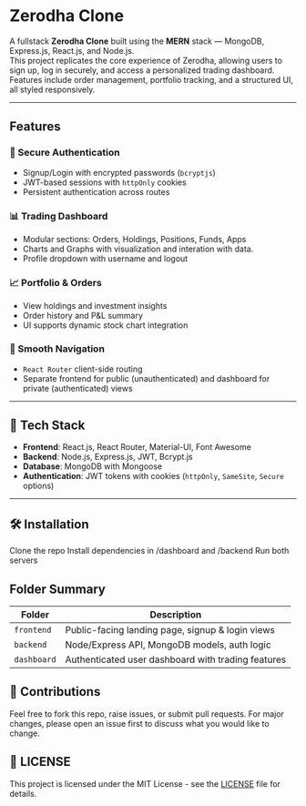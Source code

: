 # Zerodha Clone

A fullstack **Zerodha Clone** built using the **MERN** stack — MongoDB, Express.js, React.js, and Node.js.  
This project replicates the core experience of Zerodha, allowing users to sign up, log in securely, and access a personalized trading dashboard. Features include order management, portfolio tracking, and a structured UI, all styled responsively.

---

## Features

### 🔐 Secure Authentication

- Signup/Login with encrypted passwords (`bcryptjs`)
- JWT-based sessions with `httpOnly` cookies
- Persistent authentication across routes

### 📊 Trading Dashboard

- Modular sections: Orders, Holdings, Positions, Funds, Apps
- Charts and Graphs with visualization and interation with data.
- Profile dropdown with username and logout

### 📈 Portfolio & Orders

- View holdings and investment insights
- Order history and P&L summary
- UI supports dynamic stock chart integration

### 🔄 Smooth Navigation

- `React Router` client-side routing
- Separate frontend for public (unauthenticated) and dashboard for private (authenticated) views

---

## 🔧 Tech Stack

- **Frontend**: React.js, React Router, Material-UI, Font Awesome
- **Backend**: Node.js, Express.js, JWT, Bcrypt.js
- **Database**: MongoDB with Mongoose
- **Authentication**: JWT tokens with cookies (`httpOnly`, `SameSite`, `Secure` options)

---

## 🛠️ Installation

Clone the repo
Install dependencies in /dashboard and /backend
Run both servers

## Folder Summary

| Folder      | Description                                        |
| ----------- | -------------------------------------------------- |
| `frontend`  | Public-facing landing page, signup & login views   |
| `backend`   | Node/Express API, MongoDB models, auth logic       |
| `dashboard` | Authenticated user dashboard with trading features |

## 🤝 Contributions

Feel free to fork this repo, raise issues, or submit pull requests.
For major changes, please open an issue first to discuss what you would like to change.

## 📄 LICENSE

This project is licensed under the MIT License - see the [LICENSE](LICENSE) file for details.

